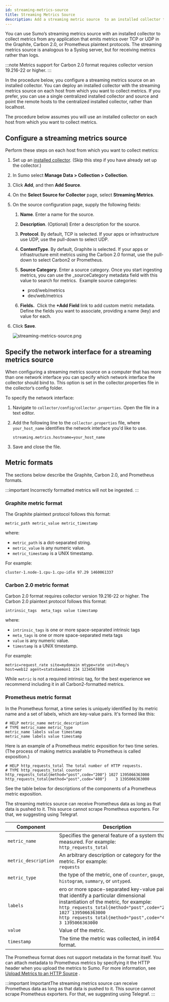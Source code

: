 ```yaml
---
id: streaming-metrics-source
title: Streaming Metrics Source
description: Add a streaming metric source  to an installed collector to collect Graphite, Carbon 2.0, or Prometheus metrics.
---
```



You can use Sumo’s streaming metrics source with an installed collector to collect metrics from any application that emits metrics over TCP or UDP in the Graphite, Carbon 2.0, or Prometheus plaintext protocols. The streaming metrics source is analogous to a Syslog server, but for receiving metrics rather than logs.

:::note
Metrics support for Carbon 2.0 format requires collector version 19.216-22 or higher.
:::

In the procedure below, you configure a streaming metrics source on an installed collector. You can deploy an installed collector with the streaming metrics source on each host from which you want to collect metrics. If you prefer, you can use a single centralized installed collector and source and point the remote hosts to the centralized installed collector, rather than localhost.

The procedure below assumes you will use an installed collector on each host from which you want to collect metrics.

## Configure a streaming metrics source

Perform these steps on each host from which you want to collect metrics:

1. Set up an [installed collector](/docs/send-data/installed-collectors). (Skip this step if you have already set up the collector.) 
1. In Sumo select **Manage Data \> Collection \> Collection**.  
1. Click **Add**, and then **Add Source**.
1. On the **Select Source for Collector** page, select **Streaming Metrics**. 
1. On the source configuration page, supply the following fields:

   1. **Name**. Enter a name for the source.
   1. **Description**. (Optional) Enter a description for the source.
   1. **Protocol**. By default, TCP is selected. If your apps or infrastructure use UDP, use the pull-down to select UDP.
   1. **ContentType**. By default, Graphite is selected. If your apps or infrastructure emit metrics using the Carbon 2.0 format, use the pull-down to select Carbon2 or Prometheus. 
   1. **Source Category**. Enter a source category. Once you start ingesting metrics, you can use the _sourceCategory metadata field with this value to search for metrics.  Example source categories: 

      * prod/web/metrics
      * dev/web/metrics

   1. **Fields.**  Click the **+Add Field** link to add custom metric metadata. Define the fields you want to associate, providing a name (key) and value for each.

1. Click **Save**.

    ![streaming-metrics-source.png](/img/send-data/streaming-metrics-source.png)

## Specify the network interface for a streaming metrics source 

When configuring a streaming metrics source on a computer that has more than one network interface you can specify which network interface the collector should bind to. This option is set in the collector.properties file in the collector’s config folder.

To specify the network interface:

1. Navigate to `collector/config/collector.properties`. Open the file in a text editor.
1. Add the following line to the `collector.properties` file, where `your_host_name` identifies the network interface you'd like to use.

    `streaming.metrics.hostname=your_host_name`

1. Save and close the file.

## Metric formats

The sections below describe the Graphite, Carbon 2.0, and Prometheus formats.

:::important
Incorrectly formatted metrics will not be ingested.
:::

### Graphite metric format

The Graphite plaintext protocol follows this format:

```
metric_path metric_value metric_timestamp
```

where: 

* `metric_path` is a dot-separated string.
* `metric_value` is any numeric value.
* `metric_timestamp` is a UNIX timestamp.

For example:

```
cluster-1.node-1.cpu-1.cpu-idle 97.29 1460061337
```

### Carbon 2.0 metric format

Carbon 2.0 format requires collector version 19.216-22 or higher. The Carbon 2.0 plaintext protocol follows this format:

```
intrinsic_tags  meta_tags value timestamp
```

where:

* `intrinsic_tags` is one or more space-separated intrinsic tags
* `meta_tags` is one or more space-separated meta tags
* `value` is any numeric value.
* `timestamp` is a UNIX timestamp.

For example:

```
metric=request_rate site=mydomain mtype=rate unit=Req/s host=web12 agent=statsdaemon1 234 1234567890
```

While `metric` is not a required intrinsic tag, for the best experience we recommend including it in all Carbon2-formatted metrics.

### Prometheus metric format

In the Prometheus format, a time series is uniquely identified by its metric name and a set of labels, which are key-value pairs. It's formed like this:

```
# HELP metric_name metric_description
# TYPE metric_name metric_type
metric_name labels value timestamp
metric_name labels value timestamp
```

Here is an example of a Prometheus metric exposition for two time series. (The process of making metrics available to Prometheus is called exposition.)

```
# HELP http_requests_total The total number of HTTP requests.
# TYPE http_requests_total counter
http_requests_total{method="post",code="200"} 1027 1395066363000
http_requests_total{method="post",code="400"}    3 1395066363000
```

See the table below for descriptions of the components of a Prometheus metric exposition.

The streaming metrics source can receive Prometheus data as long as that data is pushed to it. This source cannot scrape Prometheus exporters. For that, we suggesting using Telegraf.

| Component | Description |
|--|--|
| `metric_name` | Specifies the general feature of a system that is measured. For example:<br/>`http_requests_total`  |
| `metric_description` | An arbitrary description or category for the metric. For example:<br/>`requests`  |
| `metric_type` | the type of the metric, one of `counter`, `gauge`, `histogram`, `summary`, or `untyped`.
| `labels` | ero or more space-separated key-value pairs that identify a particular dimensional instantiation of the metric, for example:<br/>`http_requests_total{method="post",code="200"} 1027 1395066363000`<br/>`http_requests_total{method="post",code="400"}    3 1395066363000`  |
| `value` | Value of the metric. |
| `timestamp` | The time the metric was collected, in int64 format.  |

The Prometheus format does not support metadata in the format itself. You can attach metadata to Prometheus metrics by specifying it the HTTP header when you upload the metrics to Sumo. For more information, see [Upload Metrics to an HTTP Source](docs/send-data/hosted-collectors/http-source/upload-metrics.md) .

:::important
ImportantThe streaming metrics source can receive Prometheus data as long as that data is pushed to it. This source cannot scrape Prometheus exporters. For that, we suggesting using Telegraf.
:::
